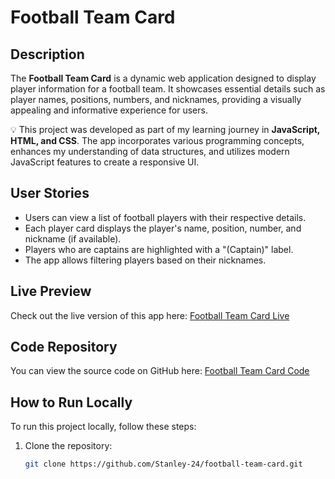 # Football Team Card

## Description
The **Football Team Card** is a dynamic web application designed to display player information for a football team. It showcases essential details such as player names, positions, numbers, and nicknames, providing a visually appealing and informative experience for users.

💡 This project was developed as part of my learning journey in **JavaScript, HTML, and CSS**. The app incorporates various programming concepts, enhances my understanding of data structures, and utilizes modern JavaScript features to create a responsive UI.

## User Stories
- Users can view a list of football players with their respective details.
- Each player card displays the player's name, position, number, and nickname (if available).
- Players who are captains are highlighted with a "(Captain)" label.
- The app allows filtering players based on their nicknames.

## Live Preview
Check out the live version of this app here: [Football Team Card Live](https://your-live-preview-link)

## Code Repository
You can view the source code on GitHub here: [Football Team Card Code](https://github.com/Stanley-24/football-team-card)

## How to Run Locally
To run this project locally, follow these steps:

1. Clone the repository:
   ```bash
   git clone https://github.com/Stanley-24/football-team-card.git
